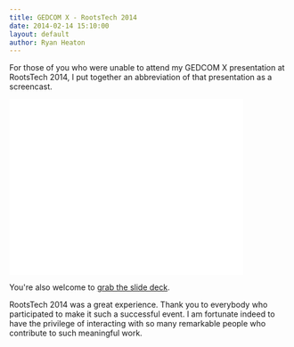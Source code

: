 ```yaml
---
title: GEDCOM X - RootsTech 2014
date: 2014-02-14 15:10:00
layout: default
author: Ryan Heaton
---
```


For those of you who were unable to attend my GEDCOM X presentation at RootsTech 2014, I put together an abbreviation of that presentation as a screencast.

<iframe width="420" height="315" src="//www.youtube.com/embed/NmOtIExN5dk" frameborder="0" allowfullscreen></iframe>

You're also welcome to [grab the slide deck](https://drive.google.com/file/d/0B_rHvCUg1mL6WHdmd042dk9xTlU/edit?usp=sharing).

RootsTech 2014 was a great experience. Thank you to everybody who participated to make it such a successful event. I am fortunate indeed to have the privilege of interacting with so many remarkable people who contribute to such meaningful work.
